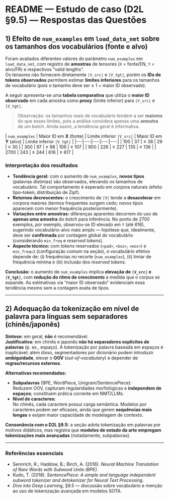 # README — Estudo de caso (D2L §9.5) — Respostas das Questões

## 1) Efeito de `num_examples` em `load_data_nmt` sobre os tamanhos dos vocabulários (fonte e alvo)

Foram avaliados diferentes valores do parâmetro `num_examples` em `load_data_nmt`, com registro de **amostras** de tensores (`X` = fonte/EN, `Y` = alvo/FR) e respectivos “valid lengths”.  
Os tensores não fornecem diretamente `|V_src|` e `|V_tgt|`, porém os **IDs de tokens observados** permitem estimar **limites inferiores** para os tamanhos de vocabulário (pois o tamanho deve ser ≥ 1 + maior ID observado).

A seguir apresenta-se uma **tabela comparativa** que utiliza o **maior ID observado** em cada amostra como **proxy** (limite inferior) para `|V_src|` e `|V_tgt|`.

> Observação: os tamanhos reais de vocabulário tendem a ser **maiores** do que esses limites, pois a análise considera apenas uma **amostra** de um *batch*. Ainda assim, a tendência geral é informativa.

| `num_examples` | Maior ID em **X** (fonte) | Limite inferior `|V_src|` | Maior ID em **Y** (alvo) | Limite inferior `|V_tgt|` |
|---|---:|---:|---:|---:|
| 100  | 37  | ≥ 38  | 29   | ≥ 30  |
| 300  | 97  | ≥ 98  | 106  | ≥ 107 |
| 900  | 226 | ≥ 227 | 135  | ≥ 136 |
| 2700 | 243 | ≥ 244 | 616  | ≥ 617 |

### Interpretação dos resultados
- **Tendência geral:** com o aumento de `num_examples`, **novos tipos** (palavras distintas) são observados, elevando os tamanhos de vocabulário. Tal comportamento é esperado em corpora naturais (efeito tipo–token; distribuição de Zipf).
- **Retornos decrescentes:** o crescimento de `|V|` tende a **desacelerar** em corpora maiores (termos frequentes surgem cedo; novos tipos aparecem com menor frequência posteriormente).
- **Variações entre amostras:** diferenças aparentes decorrem do uso de **apenas uma amostra** do *batch* para inferência. No ponto de 2700 exemplos, por exemplo, observou-se ID elevado em `Y` (até 616), sugerindo vocabulário-alvo mais amplo — hipótese que, idealmente, deve ser **confirmada** por contagem global do vocabulário (considerando `min_freq` e *reserved tokens*).
- **Aspecto técnico:** com *tokens* reservados (`<pad>`, `<bos>`, `<eos>`) e `min_freq=2` (configuração comum na seção), o vocabulário efetivo depende de: (i) frequências no recorte (`num_examples`), (ii) limiar de frequência mínima e (iii) inclusão dos *reserved tokens*.

**Conclusão:** o aumento de `num_examples` implica **elevação de `|V_src|` e `|V_tgt|`**, com **redução do ritmo de crescimento** à medida que o corpus se expande. As estimativas via “maior ID observado” evidenciam essa tendência mesmo sem a contagem exata de tipos.

---

## 2) Adequação da tokenização em nível de palavra para línguas sem separadores (chinês/japonês)

**Síntese:** em geral, **não** é recomendável.  
**Justificativa:** em chinês e japonês **não há separadores explícitos de palavras** (p. ex., espaço). A tokenização por palavra baseada em espaços é inaplicável; além disso, segmentadores por dicionário podem introduzir **ambiguidade**, elevar o **OOV** (*out-of-vocabulary*) e depender de **regras/recursos externos**.

**Alternativas recomendadas:**
- **Subpalavras** (BPE, WordPiece, Unigram/SentencePiece):  
  Reduzem OOV, capturam regularidades morfológicas e **independem de espaços**; constituem prática corrente em NMT/LLMs.
- **Nível de caracteres:**  
  No chinês, cada caractere possui carga semântica. Modelos por caracteres podem ser eficazes, ainda que gerem **sequências mais longas** e exijam maior capacidade de modelagem de contexto.

**Consonância com o D2L §9.5:** a seção adota tokenização em palavras por motivos didáticos, mas registra que **modelos de estado da arte empregam tokenizações mais avançadas** (notadamente, subpalavras).

---

### Referências essenciais
- Sennrich, R.; Haddow, B.; Birch, A. (2016). *Neural Machine Translation of Rare Words with Subword Units (BPE).*  
- Kudo, T. (2018). *SentencePiece: A simple and language independent subword tokenizer and detokenizer for Neural Text Processing.*  
- *Dive into Deep Learning*, §9.5 — discussão sobre vocabulário e menção ao uso de tokenização avançada em modelos SOTA.
